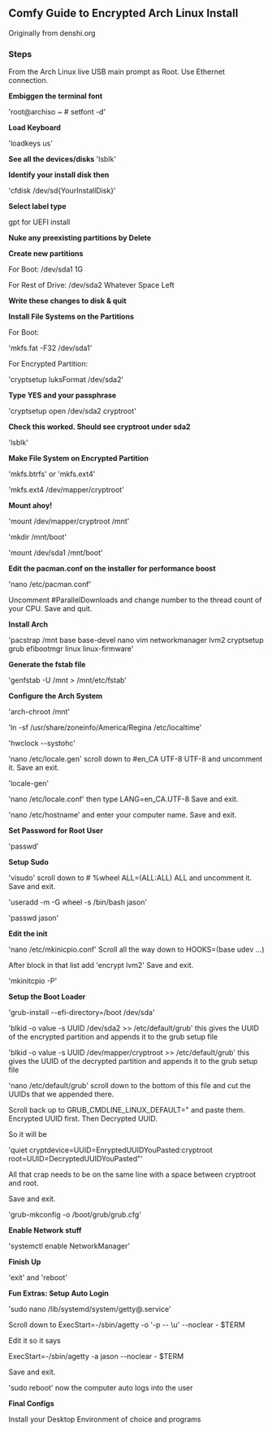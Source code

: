 ## Comfy Guide to Encrypted Arch Linux Install

Originally from denshi.org

### Steps

From the Arch Linux live USB main prompt as Root. Use Ethernet connection.

**Embiggen the terminal font**

'root@archiso ~ # setfont -d'

**Load Keyboard**

'loadkeys us'

**See all the devices/disks**
'lsblk' 

**Identify your install disk then**

'cfdisk /dev/sd{YourInstallDisk}'

**Select label type**

gpt for UEFI install 

**Nuke any preexisting partitions by Delete**

**Create new partitions**

For Boot: /dev/sda1 1G

For Rest of Drive: /dev/sda2 Whatever Space Left

**Write these changes to disk & quit**

**Install File Systems on the Partitions**

For Boot: 

'mkfs.fat -F32 /dev/sda1'

For Encrypted Partition:

'cryptsetup luksFormat /dev/sda2'

**Type YES and your passphrase**

'cryptsetup open /dev/sda2 cryptroot'

**Check this worked. Should see cryptroot under sda2**

'lsblk' 

**Make File System on Encrypted Partition**

'mkfs.btrfs' or 'mkfs.ext4'

'mkfs.ext4 /dev/mapper/cryptroot'

**Mount ahoy!**

'mount /dev/mapper/cryptroot /mnt'

'mkdir /mnt/boot'

'mount /dev/sda1 /mnt/boot'

**Edit the pacman.conf on the installer for performance boost**

'nano /etc/pacman.conf'

Uncomment #ParallelDownloads and change number to the thread count of your CPU. Save and quit.

**Install Arch**

'pacstrap /mnt base base-devel nano vim networkmanager lvm2 cryptsetup grub efibootmgr linux linux-firmware'

**Generate the fstab file**

'genfstab -U /mnt > /mnt/etc/fstab'

**Configure the Arch System**

'arch-chroot /mnt'

'ln -sf /usr/share/zoneinfo/America/Regina /etc/localtime'

'hwclock --systohc'

'nano /etc/locale.gen' scroll down to #en_CA UTF-8 UTF-8 and uncomment it. Save an exit.

'locale-gen'

'nano /etc/locale.conf' then type LANG=en_CA.UTF-8 Save and exit.

'nano /etc/hostname' and enter your computer name. Save and exit.

**Set Password for Root User**

'passwd' 

**Setup Sudo**

'visudo' scroll down to # %wheel ALL=(ALL:ALL) ALL and uncomment it. Save and exit.

'useradd -m -G wheel -s /bin/bash jason'

'passwd jason' 

**Edit the init**

'nano /etc/mkinicpio.conf' Scroll all the way down to HOOKS=(base udev ...)

After block in that list add 'encrypt lvm2' Save and exit.

'mkinitcpio -P'

**Setup the Boot Loader**

'grub-install --efi-directory=/boot /dev/sda'

'blkid -o value -s UUID /dev/sda2 >> /etc/default/grub' this gives the UUID of the encrypted partition and appends it to the grub setup file

'blkid -o value -s UUID /dev/mapper/cryptroot >> /etc/default/grub' this gives the UUID of the decrypted partition and appends it to the grub setup file

'nano /etc/default/grub' scroll down to the bottom of this file and cut the UUIDs that we appended there.

Scroll back up to GRUB_CMDLINE_LINUX_DEFAULT=" and paste them. Encrypted UUID first. Then Decrypted UUID. 

So it will be 

'quiet cryptdevice=UUID=EnryptedUUIDYouPasted:cryptroot root=UUID=DecryptedUUIDYouPasted"'

All that crap needs to be on the same line with a space between cryptroot and root.

Save and exit.

'grub-mkconfig -o /boot/grub/grub.cfg'

**Enable Network stuff**

'systemctl enable NetworkManager'

**Finish Up**

'exit' and 'reboot'

**Fun Extras: Setup Auto Login**

'sudo nano /lib/systemd/system/getty\@.service'

Scroll down to ExecStart=-/sbin/agetty -o '-p -- \\u' --noclear - $TERM

Edit it so it says

ExecStart=-/sbin/agetty -a jason --noclear - $TERM

Save and exit.

'sudo reboot' now the computer auto logs into the user

**Final Configs**

Install your Desktop Environment of choice and programs





